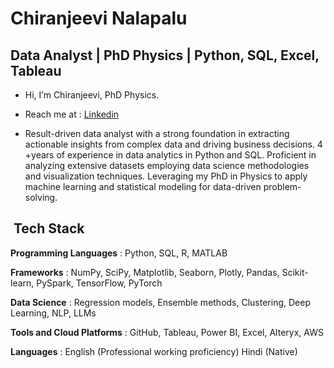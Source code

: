 # Chiranjeevi Nalapalu

## Data Analyst | PhD Physics | Python, SQL, Excel, Tableau

- Hi, I’m Chiranjeevi, PhD Physics.
- Reach me at : [Linkedin](https://www.linkedin.com/in/nalapalu/)

- Result-driven data analyst with a strong foundation in extracting actionable insights from complex data and driving business decisions. 4 +years of experience in data analytics in Python and SQL. Proficient in analyzing extensive datasets employing data science methodologies and visualization techniques. Leveraging my PhD in Physics to apply machine learning and statistical modeling for data-driven problem-solving.


<h2> &nbsp;Tech Stack</h2>

**Programming Languages** : Python, SQL, R, MATLAB

**Frameworks** : NumPy, SciPy, Matplotlib, Seaborn, Plotly, Pandas, Scikit-learn, PySpark, TensorFlow, PyTorch

**Data Science** : Regression models, Ensemble methods, Clustering, Deep Learning, NLP, LLMs

**Tools and Cloud Platforms** : GitHub, Tableau, Power BI, Excel, Alteryx, AWS

**Languages** : English (Professional working proficiency) Hindi (Native)
<!---
--->

